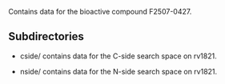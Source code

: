 Contains data for the bioactive compound F2507-0427.

## Subdirectories

- cside/ contains data for the C-side search space on rv1821.

- nside/ contains data for the N-side search space on rv1821.


